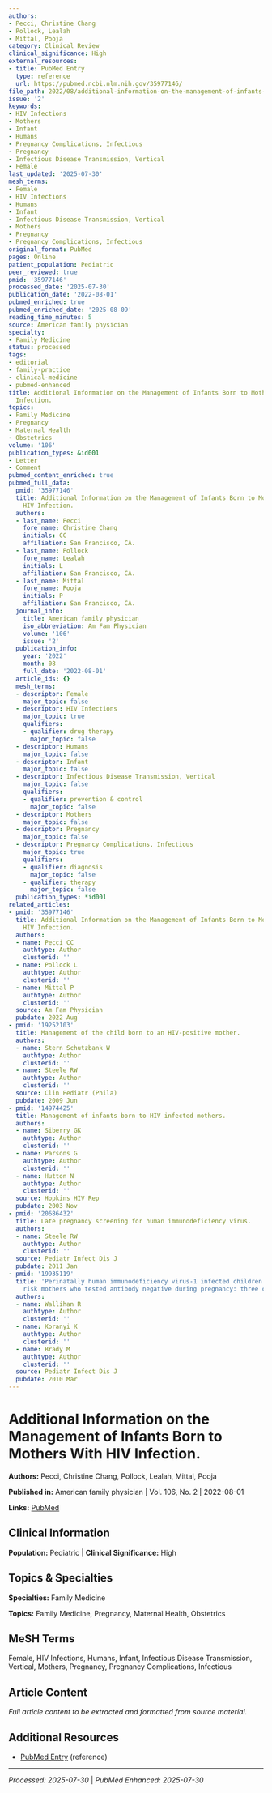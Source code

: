 ```yaml
---
authors:
- Pecci, Christine Chang
- Pollock, Lealah
- Mittal, Pooja
category: Clinical Review
clinical_significance: High
external_resources:
- title: PubMed Entry
  type: reference
  url: https://pubmed.ncbi.nlm.nih.gov/35977146/
file_path: 2022/08/additional-information-on-the-management-of-infants-born-to.md
issue: '2'
keywords:
- HIV Infections
- Mothers
- Infant
- Humans
- Pregnancy Complications, Infectious
- Pregnancy
- Infectious Disease Transmission, Vertical
- Female
last_updated: '2025-07-30'
mesh_terms:
- Female
- HIV Infections
- Humans
- Infant
- Infectious Disease Transmission, Vertical
- Mothers
- Pregnancy
- Pregnancy Complications, Infectious
original_format: PubMed
pages: Online
patient_population: Pediatric
peer_reviewed: true
pmid: '35977146'
processed_date: '2025-07-30'
publication_date: '2022-08-01'
pubmed_enriched: true
pubmed_enriched_date: '2025-08-09'
reading_time_minutes: 5
source: American family physician
specialty:
- Family Medicine
status: processed
tags:
- editorial
- family-practice
- clinical-medicine
- pubmed-enhanced
title: Additional Information on the Management of Infants Born to Mothers With HIV
  Infection.
topics:
- Family Medicine
- Pregnancy
- Maternal Health
- Obstetrics
volume: '106'
publication_types: &id001
- Letter
- Comment
pubmed_content_enriched: true
pubmed_full_data:
  pmid: '35977146'
  title: Additional Information on the Management of Infants Born to Mothers With
    HIV Infection.
  authors:
  - last_name: Pecci
    fore_name: Christine Chang
    initials: CC
    affiliation: San Francisco, CA.
  - last_name: Pollock
    fore_name: Lealah
    initials: L
    affiliation: San Francisco, CA.
  - last_name: Mittal
    fore_name: Pooja
    initials: P
    affiliation: San Francisco, CA.
  journal_info:
    title: American family physician
    iso_abbreviation: Am Fam Physician
    volume: '106'
    issue: '2'
  publication_info:
    year: '2022'
    month: 08
    full_date: '2022-08-01'
  article_ids: {}
  mesh_terms:
  - descriptor: Female
    major_topic: false
  - descriptor: HIV Infections
    major_topic: true
    qualifiers:
    - qualifier: drug therapy
      major_topic: false
  - descriptor: Humans
    major_topic: false
  - descriptor: Infant
    major_topic: false
  - descriptor: Infectious Disease Transmission, Vertical
    major_topic: false
    qualifiers:
    - qualifier: prevention & control
      major_topic: false
  - descriptor: Mothers
    major_topic: false
  - descriptor: Pregnancy
    major_topic: false
  - descriptor: Pregnancy Complications, Infectious
    major_topic: true
    qualifiers:
    - qualifier: diagnosis
      major_topic: false
    - qualifier: therapy
      major_topic: false
  publication_types: *id001
related_articles:
- pmid: '35977146'
  title: Additional Information on the Management of Infants Born to Mothers With
    HIV Infection.
  authors:
  - name: Pecci CC
    authtype: Author
    clusterid: ''
  - name: Pollock L
    authtype: Author
    clusterid: ''
  - name: Mittal P
    authtype: Author
    clusterid: ''
  source: Am Fam Physician
  pubdate: 2022 Aug
- pmid: '19252103'
  title: Management of the child born to an HIV-positive mother.
  authors:
  - name: Stern Schutzbank W
    authtype: Author
    clusterid: ''
  - name: Steele RW
    authtype: Author
    clusterid: ''
  source: Clin Pediatr (Phila)
  pubdate: 2009 Jun
- pmid: '14974425'
  title: Management of infants born to HIV infected mothers.
  authors:
  - name: Siberry GK
    authtype: Author
    clusterid: ''
  - name: Parsons G
    authtype: Author
    clusterid: ''
  - name: Hutton N
    authtype: Author
    clusterid: ''
  source: Hopkins HIV Rep
  pubdate: 2003 Nov
- pmid: '20686432'
  title: Late pregnancy screening for human immunodeficiency virus.
  authors:
  - name: Steele RW
    authtype: Author
    clusterid: ''
  source: Pediatr Infect Dis J
  pubdate: 2011 Jan
- pmid: '19935119'
  title: 'Perinatally human immunodeficiency virus-1 infected children born to low
    risk mothers who tested antibody negative during pregnancy: three cases.'
  authors:
  - name: Wallihan R
    authtype: Author
    clusterid: ''
  - name: Koranyi K
    authtype: Author
    clusterid: ''
  - name: Brady M
    authtype: Author
    clusterid: ''
  source: Pediatr Infect Dis J
  pubdate: 2010 Mar
---
```


# Additional Information on the Management of Infants Born to Mothers With HIV Infection.

**Authors:** Pecci, Christine Chang, Pollock, Lealah, Mittal, Pooja

**Published in:** American family physician | Vol. 106, No. 2 | 2022-08-01

**Links:** [PubMed](https://pubmed.ncbi.nlm.nih.gov/35977146/)

## Clinical Information

**Population:** Pediatric | **Clinical Significance:** High

## Topics & Specialties

**Specialties:** Family Medicine

**Topics:** Family Medicine, Pregnancy, Maternal Health, Obstetrics

## MeSH Terms

Female, HIV Infections, Humans, Infant, Infectious Disease Transmission, Vertical, Mothers, Pregnancy, Pregnancy Complications, Infectious

## Article Content

*Full article content to be extracted and formatted from source material.*

## Additional Resources

- [PubMed Entry](https://pubmed.ncbi.nlm.nih.gov/35977146/) (reference)

---

*Processed: 2025-07-30* | *PubMed Enhanced: 2025-07-30*
